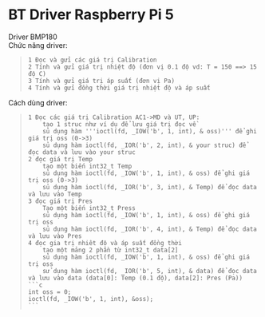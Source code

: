 # BT Driver Raspberry Pi 5  
Driver BMP180  
Chức năng driver:  
>     1 Đọc và gửi các giá trị Calibration  
>     2 Tính và gửi giá trị nhiệt độ (đơn vị 0.1 độ vd: T = 150 ==> 15 độ C)  
>     3 Tính và gửi giá trị áp suất (đơn vị Pa)  
>     4 Tính và gửi đồng thời giá trị nhiệt độ và áp suất  
Cách dùng driver:  
>     1 Đọc các giá trị Calibration AC1->MD và UT, UP:  
>         tạo 1 struc như ví dụ để lưu giá trị đọc về  
>         sủ dụng hàm '''ioctl(fd, _IOW('b', 1, int), & oss)''' để ghi giá trị oss (0->3)  
>         sủ dụng hàm ioctl(fd, _IOR('b', 2, int), & your struc) để đọc data và lưu vào your struc  
>     2 đọc giá trị Temp
>         tạo một biến int32_t Temp
>         sủ dụng hàm ioctl(fd, _IOW('b', 1, int), & oss) để ghi giá trị oss (0->3)  
>         sủ dụng hàm ioctl(fd, _IOR('b', 3, int), & Temp) để đọc data và lưu vào Temp
>     3 đọc giá trị Pres
>         Tạo một biến int32_t Press  
>         sủ dụng hàm ioctl(fd, _IOW('b', 1, int), & oss) để ghi giá trị oss  
>         sủ dụng hàm ioctl(fd, _IOR('b', 4, int), & Temp) để đọc data và lưu vào Pres  
>     4 đọc gia trị nhiêt độ và áp suất đồng thời  
>         tạo một mảng 2 phần từ int32_t data[2]
>         sủ dụng hàm ioctl(fd, _IOW('b', 1, int), & oss) để ghi giá trị oss
>         sử dụng hàm ioctl(fd, _IOR('b', 5, int), & data) để đọc data và lưu vào data (data[0]: Temp (0.1 độ), data[2]: Pres (Pa))
>     ```c
>     int oss = 0;
>     ioctl(fd, _IOW('b', 1, int), &oss);
>     ```
 
